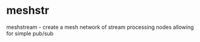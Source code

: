 # meshstr
meshstream - create a mesh network of stream processing nodes allowing for simple pub/sub
